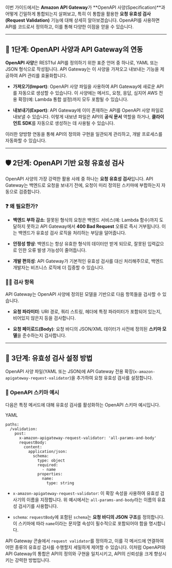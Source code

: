 # 

이번 가이드에서는 **Amazon API Gateway**가 **OpenAPI 사양(Specification)**과 어떻게 긴밀하게 통합되는지 살펴보고, 특히 이 통합을 활용한 **요청 유효성 검사(Request Validation)** 기능에 대해 상세히 알아보겠습니다. OpenAPI를 사용하면 API를 코드로서 정의하고, 이를 통해 다양한 이점을 얻을 수 있습니다.

---

## 📝 1단계: OpenAPI 사양과 API Gateway의 연동

**OpenAPI 사양**은 RESTful API를 정의하기 위한 표준 언어 중 하나로, YAML 또는 JSON 형식으로 작성됩니다. API Gateway는 이 사양을 가져오고 내보내는 기능을 제공하여 API 관리를 효율화합니다.

- **가져오기(Import)**: OpenAPI 사양 파일을 사용하여 API Gateway에 새로운 API를 자동으로 생성할 수 있습니다. 이 사양에는 메서드, 요청, 응답, 심지어 AWS 전용 확장(예: Lambda 통합 설정)까지 모두 포함될 수 있습니다.
    
- **내보내기(Export)**: API Gateway에 이미 존재하는 API를 OpenAPI 사양 파일로 내보낼 수 있습니다. 이렇게 내보낸 파일은 API의 **공식 문서** 역할을 하거나, **클라이언트 SDK**를 자동으로 생성하는 데 사용될 수 있습니다.
    

이러한 양방향 연동을 통해 API의 정의와 구현을 일관되게 관리하고, 개발 프로세스를 자동화할 수 있습니다.

---

## 🛡️ 2단계: OpenAPI 기반 요청 유효성 검사

OpenAPI 사양의 가장 강력한 활용 사례 중 하나는 **요청 유효성 검사**입니다. API Gateway는 백엔드로 요청을 보내기 전에, 요청이 미리 정의된 스키마에 부합하는지 자동으로 검증합니다.

### ❓ 왜 필요한가?

- **백엔드 부하 감소**: 잘못된 형식의 요청은 백엔드 서비스(예: Lambda 함수)까지 도달하지 못하고 API Gateway에서 **400 Bad Request** 오류로 즉시 거부됩니다. 이는 백엔드가 유효성 검사 로직을 처리하는 부담을 덜어줍니다.
    
- **안정성 향상**: 백엔드는 항상 유효한 형식의 데이터만 받게 되므로, 잘못된 입력값으로 인한 오류 발생 가능성이 줄어듭니다.
    
- **개발 편의성**: API Gateway가 기본적인 유효성 검사를 대신 처리해주므로, 백엔드 개발자는 비즈니스 로직에 더 집중할 수 있습니다.
    

### 🕵️‍♂️ 검사 항목

API Gateway는 OpenAPI 사양에 정의된 모델을 기반으로 다음 항목들을 검사할 수 있습니다.

- **요청 파라미터**: URI 경로, 쿼리 스트링, 헤더에 특정 파라미터가 포함되어 있는지, 비어있지 않은지 등을 검사합니다.
    
- **요청 페이로드(Body)**: 요청 바디의 JSON/XML 데이터가 사전에 정의된 **스키마 모델**을 준수하는지 검사합니다.
    

---

## 📜 3단계: 유효성 검사 설정 방법

OpenAPI 사양 파일(YAML 또는 JSON)에 API Gateway 전용 확장(`x-amazon-apigateway-request-validator`)을 추가하여 요청 유효성 검사를 설정합니다.

### 📜 OpenAPI 스키마 예시

다음은 특정 메서드에 대해 유효성 검사를 활성화하는 OpenAPI 스키마 예시입니다.

YAML

```
paths:
  /validation:
    post:
      x-amazon-apigateway-request-validator: 'all-params-and-body'
      requestBody:
        content:
          application/json:
            schema:
              type: object
              required:
                - name
              properties:
                name:
                  type: string
```

- `x-amazon-apigateway-request-validator`: 이 확장 속성을 사용하여 유효성 검사기의 이름을 지정합니다. 위 예시에서는 `all-params-and-body`라는 이름의 유효성 검사기를 사용합니다.
    
- `schema`: `requestBody`에 포함된 `schema`는 **요청 바디의 JSON 구조**를 정의합니다. 이 스키마에 따라 `name`이라는 문자열 속성이 필수적으로 포함되어야 함을 명시합니다.
    

API Gateway 콘솔에서 `request validator`를 정의하고, 이를 각 메서드에 연결하여 어떤 종류의 유효성 검사를 수행할지 세밀하게 제어할 수 있습니다. 이처럼 OpenAPI와 API Gateway의 통합은 API의 정의와 구현을 일치시키고, API의 신뢰성을 크게 향상시키는 강력한 방법입니다.